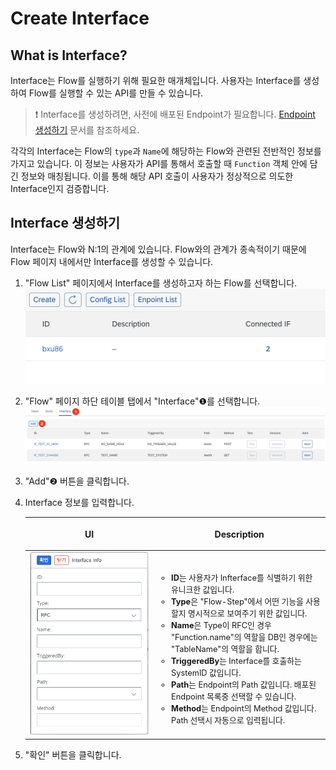# Create Interface

## What is Interface?
Interface는 Flow를 실행하기 위해 필요한 매개체입니다. 사용자는 Interface를 생성하여 Flow를 실행할 수 있는 API를 만들 수 있습니다. 
> ❗️
> Interface를 생성하려면, 사전에 배포된 Endpoint가 필요합니다. [Endpoint 생성하기](/eai/functions/create_endpoint) 문서를 참조하세요.

각각의 Interface는 Flow의 `type`과 `Name`에 해당하는 Flow와 관련된 전반적인 정보를 가지고 있습니다. 이 정보는 사용자가 API를 통해서 호출할 때 `Function` 객체 안에 담긴 정보와 매칭됩니다. 이를 통해 해당 API 호출이 사용자가 정상적으로 의도한 Interface인지 검증합니다. 

## Interface 생성하기

Interface는 Flow와 N:1의 관계에 있습니다. Flow와의 관계가 종속적이기 때문에 Flow 페이지 내에서만 Interface를 생성할 수 있습니다.

1. "Flow List" 페이지에서 Interface를 생성하고자 하는 Flow를 선택합니다.
   ![Image](assets/eai_flow_list.png)
2. "Flow" 페이지 하단 테이블 탭에서 "Interface"❶를 선택합니다.
   ![Image](assets/eai_if_create.png)
3. "Add"❷ 버튼을 클릭합니다.
4. Interface 정보를 입력합니다.
   
    |UI  |<p style="text-align: center;">Description</p>|
    |:---:|------------|
    |![Image](assets/eai_if_info.png)  |  <ul style="font-size: .8rem;"><li>**ID**는 사용자가 Infterface를 식별하기 위한 유니크한 값입니다.</li><li>**Type**은 "Flow-Step"에서 어떤 기능을 사용할지 명시적으로 보여주기 위한 값입니다.</li><li>**Name**은 Type이 RFC인 경우 "Function.name"의 역할을 DB인 경우에는 "TableName"의 역할을 합니다.</li><li>**TriggeredBy**는 Interface를 호출하는 SystemID 값입니다.</li><li>**Path**는 Endpoint의 Path 값입니다. 배포된 Endpoint 목록중 선택할 수 있습니다.</li><li>**Method**는 Endpoint의 Method 값입니다. Path 선택시 자동으로 입력됩니다.</li></ul>|  
    
5. "확인" 버튼을 클릭합니다.